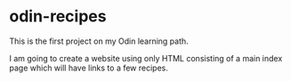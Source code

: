 # odin-recipes

This is the first project on my Odin learning path. 

I am going to create a website using only HTML consisting of a main index page which will have links to a few recipes. 